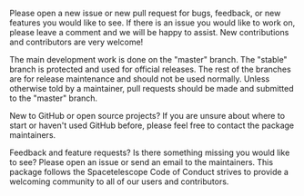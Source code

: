 Please open a new issue or new pull request for bugs, feedback, or new features you would like to see. If there is an issue you would like to work on, please leave a comment and we will be happy to assist. New contributions and contributors are very welcome!

The main development work is done on the "master" branch. The "stable" branch is protected and used for official releases. The rest of the branches are for release maintenance and should not be used normally. Unless otherwise told by a maintainer, pull requests should be made and submitted to the "master" branch.

New to GitHub or open source projects? If you are unsure about where to start or haven't used GitHub before, please feel free to contact the package maintainers.

Feedback and feature requests? Is there something missing you would like to see? Please open an issue or send an email to the maintainers. This package follows the Spacetelescope Code of Conduct strives to provide a welcoming community to all of our users and contributors.
